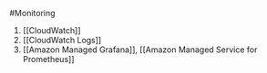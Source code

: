 #Monitoring
1. [[CloudWatch]]
2. [[CloudWatch Logs]]
3. [[Amazon Managed Grafana]], [[Amazon Managed Service for Prometheus]]